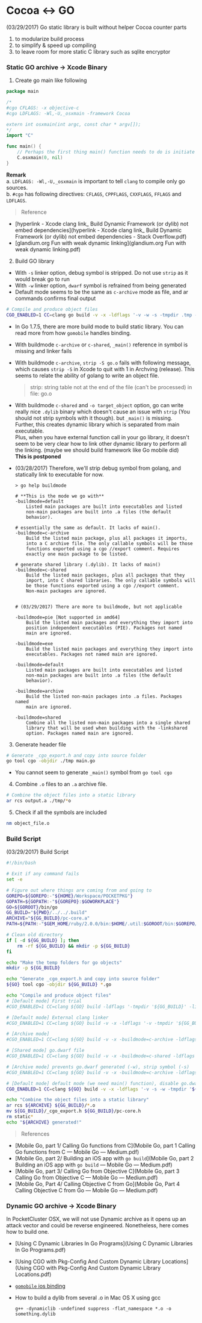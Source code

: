 # Cocoa <-> GO

(03/29/2017) Go static library is built without helper Cocoa counter parts  

1. to modularize build process  
2. to simplify & speed up compiling  
3. to leave room for more static C library such as sqlite encryptor


### Static GO archive -> Xcode Binary

1. Create go main like following

  ```go
  package main
  
  /*
  #cgo CFLAGS: -x objective-c
  #cgo LDFLAGS: -Wl,-U,_osxmain -framework Cocoa
  
  extern int osxmain(int argc, const char * argv[]);
  */
  import "C"
  
  func main() {
      // Perhaps the first thing main() function needs to do is initiate OSX main
      C.osxmain(0, nil)
  }
  
  ```
  
  **Remark**  
  a. `LDFLAGS: -Wl,-U,_osxmain` is important to tell `clang` to compile only go sources.  
  b. `#cgo` has following directives: `CFLAGS`, `CPPFLAGS`, `CXXFLAGS`, `FFLAGS` and `LDFLAGS`.  
  
  > Reference

  - [hyperlink - Xcode clang link_ Build Dynamic Framework (or dylib) not embed dependencies](hyperlink - Xcode clang link_ Build Dynamic Framework (or dylib) not embed dependencies - Stack Overflow.pdf)
  - [glandium.org Fun with weak dynamic linking](glandium.org Fun with weak dynamic linking.pdf)

2. Build GO library
  - With `-s` linker option, debug symbol is stripped. Do not use `strip` as it would break go to run
  - With `-w` linker option, `dwarf` symbol is refrained from being generated
  - Default mode seems to be the same as `c-archive` mode as file, and ar commands confirms final output 

  ```sh
  # Compile and produce object files
  CGO_ENABLED=1 CC=clang go build -v -x -ldflags '-v -w -s -tmpdir .tmp -linkmode external' ./...
  ```

  - In Go 1.7.5, there are more build mode to build static library. You can read more from how `gomobile` handles binding.
  - With buildmode `c-archive` or `c-shared`, `_main()` reference in symbol is missing and linker fails
  - With buildmode `c-archive`, `strip -S go.o` fails with following message, which causes `strip -S` in Xcode to quit with 1 in Archving (release). This seems to relate the ability of golang to write an object file.

    > strip: string table not at the end of the file (can't be processed) in file: go.o

  - With buildmode `c-shared` and `-o target_object` option, go can write really nice `.dylib` binary which doesn't cause an issue with `strip` (You should not strip symbols with it though). but `_main()` is missing.<br/>Further, this creates dynamic library which is separated from main executable.<br/>Plus, when you have external function call in your go library, it doesn't seem to be very clear how to link other dynamic library to perform all the linking. (maybe we should build framework like Go mobile did)<br/>**This is postponed**

  - (03/28/2017) Therefore, we'll strip debug symbol from golang, and statically link to executable for now.

    ```
    > go help buildmode
    
    # **This is the mode we go with**
    -buildmode=default
        Listed main packages are built into executables and listed
        non-main packages are built into .a files (the default
        behavior).
  
    # essentially the same as default. It lacks of main().
    -buildmode=c-archive
        Build the listed main package, plus all packages it imports,
        into a C archive file. The only callable symbols will be those
        functions exported using a cgo //export comment. Requires
        exactly one main package to be listed.
    
    # generate shared library (.dylib). It lacks of main()
    -buildmode=c-shared
        Build the listed main packages, plus all packages that they
        import, into C shared libraries. The only callable symbols will
        be those functions exported using a cgo //export comment.
        Non-main packages are ignored.


    # (03/29/2017) There are more to buildmode, but not applicable 

    -buildmode=pie [Not supported in amd64]
        Build the listed main packages and everything they import into
        position independent executables (PIE). Packages not named
        main are ignored.
    
    -buildmode=exe 
        Build the listed main packages and everything they import into
        executables. Packages not named main are ignored.
    
    -buildmode=default
        Listed main packages are built into executables and listed
        non-main packages are built into .a files (the default
        behavior).
    
    -buildmode=archive
        Build the listed non-main packages into .a files. Packages named
        main are ignored.
    
    -buildmode=shared
        Combine all the listed non-main packages into a single shared
        library that will be used when building with the -linkshared
        option. Packages named main are ignored.
    ```


3. Generate header file

  ```sh
  # Generate _cgo_export.h and copy into source folder
  go tool cgo -objdir ./tmp main.go
  ```
  - You cannot seem to generate `_main()` symbol from `go tool cgo`

4. Combine `.o` files to an `.a` archive file.

  ```sh
  # Combine the object files into a static library
  ar rcs output.a ./tmp/*o  
  ```

5. Check if all the symbols are included

  ```sh
  nm object_file.o
  ```

### Build Script

(03/29/2017) Build Script

```sh
#!/bin/bash

# Exit if any command fails
set -e

# Figure out where things are coming from and going to
GOREPO=${GOREPO:-"${HOME}/Workspace/POCKETPKG"}
GOPATH=${GOPATH:-"${GOREPO}:$GOWORKPLACE"}
GO=${GOROOT}/bin/go
GG_BUILD="${PWD}/../../.build"
ARCHIVE="${GG_BUILD}/pc-core.a"
PATH=${PATH:-"$GEM_HOME/ruby/2.0.0/bin:$HOME/.util:$GOROOT/bin:$GOREPO/bin:$GOWORKPLACE/bin:$HOME/.util:$NATIVE_PATH"}

# Clean old directory
if [ -d ${GG_BUILD} ]; then
    rm -rf ${GG_BUILD} && mkdir -p ${GG_BUILD}
fi

echo "Make the temp folders for go objects"
mkdir -p ${GG_BUILD}

echo "Generate _cgo_export.h and copy into source folder"
${GO} tool cgo -objdir ${GG_BUILD} *.go

echo "Compile and produce object files"
# [Default mode] First trial
#CGO_ENABLED=1 CC=clang ${GO} build -ldflags '-tmpdir '${GG_BUILD}' -linkmode external' ./...

# [Default mode] External clang linker
#CGO_ENABLED=1 CC=clang ${GO} build -v -x -ldflags '-v -tmpdir '${GG_BUILD}' -linkmode external -extld clang' ./...

# [Archive mode]
#CGO_ENABLED=1 CC=clang ${GO} build -v -x -buildmode=c-archive -ldflags '-v -tmpdir '${GG_BUILD}' -linkmode external' ./...

# [Shared mode] go.dwarf file
#CGO_ENABLED=1 CC=clang ${GO} build -v -x -buildmode=c-shared -ldflags '-v -tmpdir '${GG_BUILD}' -linkmode external' ./...

# [Archive mode] prevents go.dwarf generated (-w), strip symbol (-s)
#CGO_ENABLED=1 CC=clang ${GO} build -v -x -buildmode=c-archive -ldflags '-v -w -s -tmpdir '${GG_BUILD}' -linkmode external' ./...

# [Default mode] default mode (we need main() function), disable go.dwarf generation (-w), strip symbol (-s)
CGO_ENABLED=1 CC=clang ${GO} build -v -x -ldflags '-v -s -w -tmpdir '${GG_BUILD}' -linkmode external' ./...

echo "Combine the object files into a static library"
ar rcs ${ARCHIVE} ${GG_BUILD}/*.o
mv ${GG_BUILD}/_cgo_export.h ${GG_BUILD}/pc-core.h
rm static*
echo "${ARCHIVE} generated!"
```

> References

- [Mobile Go, part 1/ Calling Go functions from C](Mobile Go, part 1 Calling Go functions from C — Mobile Go — Medium.pdf)
- [Mobile Go, part 2/ Building an iOS app with `go build`](Mobile Go, part 2 Building an iOS app with `go build` — Mobile Go — Medium.pdf)
- [Mobile Go, part 3/ Calling Go from Objective C](Mobile Go, part 3 Calling Go from Objective C — Mobile Go — Medium.pdf)
- [Mobile Go, Part 4/ Calling Objective C from Go](Mobile Go, Part 4 Calling Objective C from Go — Mobile Go — Medium.pdf)


### Dynamic GO archive -> Xcode Binary

In PocketCluster OSX, we will not use Dynamic archive as it opens up an attack vector and could be reverse engineered. Nonetheless, here comes how to build one.

- [Using C Dynamic Libraries In Go Programs](Using C Dynamic Libraries In Go Programs.pdf)
- [Using CGO with Pkg-Config And Custom Dynamic Library Locations](Using CGO with Pkg-Config And Custom Dynamic Library Locations.pdf)
- [`gomobile` ios binding](https://github.com/golang/mobile/blob/226c1c8284dc3ee080c91f7ff62e6431b0b2a74b/cmd/gomobile/bind_iosapp.go#L197-L206)
- How to build a dylib from several .o in Mac OS X using gcc

  ```
  g++ -dynamiclib -undefined suppress -flat_namespace *.o -o something.dylib
  ```
